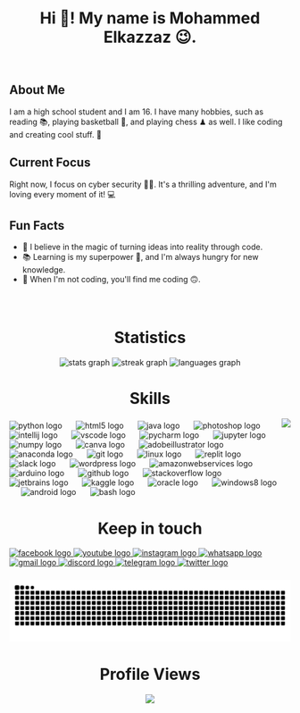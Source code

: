 <h1 align="center">Hi 👋! My name is Mohammed Elkazzaz 😉.</h1>
<br>

###

<h2>About Me</h2>
I am a high school student and I am 16. I have many hobbies, such as reading 📚, playing basketball 🏀, and playing chess ♟ as well.
I like coding and creating cool stuff. 🚀

<h2>Current Focus</h2> 
Right now, I focus on cyber security 👨‍💻. It's a thrilling adventure, and I'm loving every moment of it! 💻

<h2>Fun Facts</h2>
<ul>
<li>🌟 I believe in the magic of turning ideas into reality through code.
<li>📚 Learning is my superpower 💪, and I'm always hungry for new knowledge.
<li>🌱 When I'm not coding, you'll find me coding 🙃.
</ul>

###
<br>
<h1 align="center">Statistics</h1> 

<div align="center">
  <img src="https://github-readme-stats.vercel.app/api?username=MO-Elkazzaz&hide_title=false&hide_rank=false&show_icons=true&include_all_commits=true&count_private=true&disable_animations=false&theme=dracula&locale=en&hide_border=false" height="150" alt="stats graph"  />
  <img src="https://streak-stats.demolab.com?user=MO-Elkazzaz&locale=en&mode=daily&theme=dracula&hide_border=false&border_radius=5" height="150" alt="streak graph"  />
  <img src="https://github-readme-stats.vercel.app/api/top-langs?username=MO-Elkazzaz&locale=en&hide_title=false&layout=compact&card_width=320&langs_count=5&theme=dracula&hide_border=false" height="150" alt="languages graph"  />
</div>

###

<h1 align="center">Skills</h1>

<img align="right" height="150" src="https://i.pinimg.com/originals/e4/26/70/e426702edf874b181aced1e2fa5c6cde.gif"  />

###

<div align="left">
  <img src="https://cdn.jsdelivr.net/gh/devicons/devicon/icons/python/python-original.svg" height="45" alt="python logo"  />
  <img width="17" />
  <img src="https://cdn.jsdelivr.net/gh/devicons/devicon/icons/html5/html5-original.svg" height="45" alt="html5 logo"  />
  <img width="17" />
  <img src="https://cdn.jsdelivr.net/gh/devicons/devicon/icons/java/java-original.svg" height="45" alt="java logo"  />
  <img width="17" />
  <img src="https://cdn.jsdelivr.net/gh/devicons/devicon/icons/photoshop/photoshop-plain.svg" height="45" alt="photoshop logo"  />
  <img width="17" />
  <img src="https://cdn.jsdelivr.net/gh/devicons/devicon/icons/intellij/intellij-original.svg" height="45" alt="intellij logo"  />
  <img width="17" />
  <img src="https://cdn.jsdelivr.net/gh/devicons/devicon/icons/vscode/vscode-original.svg" height="45" alt="vscode logo"  />
  <img width="17" />
  <img src="https://cdn.jsdelivr.net/gh/devicons/devicon/icons/pycharm/pycharm-original.svg" height="45" alt="pycharm logo"  />
  <img width="17" />
  <img src="https://cdn.jsdelivr.net/gh/devicons/devicon/icons/jupyter/jupyter-original.svg" height="45" alt="jupyter logo"  />
  <img width="17" />
  <img src="https://cdn.jsdelivr.net/gh/devicons/devicon/icons/numpy/numpy-original.svg" height="45" alt="numpy logo"  />
  <img width="17" />
  <img src="https://cdn.jsdelivr.net/gh/devicons/devicon/icons/canva/canva-original.svg" height="45" alt="canva logo"  />
  <img width="17" />
  <img src="https://cdn.simpleicons.org/adobeillustrator/FF9A00" height="45" alt="adobeillustrator logo"  />
  <img width="17" />
  <img src="https://cdn.simpleicons.org/anaconda/44A833" height="45" alt="anaconda logo"  />
  <img width="17" />
  <img src="https://cdn.simpleicons.org/git/F05032" height="45" alt="git logo"  />
  <img width="17" />
  <img src="https://skillicons.dev/icons?i=linux" height="45" alt="linux logo"  />
  <img width="17" />
  <img src="https://cdn.simpleicons.org/replit/F26207" height="45" alt="replit logo"  />
  <img width="17" />
  <img src="https://cdn.jsdelivr.net/gh/devicons/devicon/icons/slack/slack-original.svg" height="45" alt="slack logo"  />
  <img width="17" />
  <img src="https://cdn.simpleicons.org/wordpress/21759B" height="45" alt="wordpress logo"  />
  <img width="17" />
  <img src="https://skillicons.dev/icons?i=aws" height="45" alt="amazonwebservices logo"  />
  <img width="17" />
  <img src="https://cdn.jsdelivr.net/gh/devicons/devicon/icons/arduino/arduino-original-wordmark.svg" height="45" alt="arduino logo"  />
  <img width="17" />
  <img src="https://skillicons.dev/icons?i=github" height="45" alt="github logo"  />
  <img width="17" />
  <img src="https://skillicons.dev/icons?i=stackoverflow" height="45" alt="stackoverflow logo"  />
  <img width="17" />
  <img src="https://cdn.jsdelivr.net/gh/devicons/devicon/icons/jetbrains/jetbrains-original.svg" height="45" alt="jetbrains logo"  />
  <img width="17" />
  <img src="https://cdn.jsdelivr.net/gh/devicons/devicon/icons/kaggle/kaggle-original-wordmark.svg" height="45" alt="kaggle logo"  />
  <img width="17" />
  <img src="https://cdn.jsdelivr.net/gh/devicons/devicon/icons/oracle/oracle-original.svg" height="45" alt="oracle logo"  />
  <img width="17" />
  <img src="https://cdn.jsdelivr.net/gh/devicons/devicon/icons/windows8/windows8-original.svg" height="45" alt="windows8 logo"  />
  <img width="17" />
  <img src="https://cdn.simpleicons.org/android/3DDC84" height="45" alt="android logo"  />
  <img width="17" />
  <img src="https://cdn.simpleicons.org/gnubash/4EAA25" height="45" alt="bash logo"  />
</div>

###
<h1 align="center">Keep in touch</h1>

<div align="left">
  <a href="https://www.facebook.com/profile.php?id=100075916736744" target="_blank">
    <img src="https://img.shields.io/static/v1?message=Facebook&logo=facebook&label=&color=1877F2&logoColor=white&labelColor=&style=for-the-badge" height="35" alt="facebook logo"  />
  </a>
  <a href="https://www.youtube.com/@Gaming_Hub_Channel" target="_blank">
    <img src="https://img.shields.io/static/v1?message=Youtube&logo=youtube&label=&color=FF0000&logoColor=white&labelColor=&style=for-the-badge" height="35" alt="youtube logo"  />
  </a>
  <a href="https://www.instagram.com/mo.elkazzaz.15/" target="_blank">
    <img src="https://img.shields.io/static/v1?message=Instagram&logo=instagram&label=&color=E4405F&logoColor=white&labelColor=&style=for-the-badge" height="35" alt="instagram logo"  />
  </a>
  <a href="https://wa.me/201019949608" target="_blank">
    <img src="https://img.shields.io/static/v1?message=Whatsapp&logo=whatsapp&label=&color=25D366&logoColor=white&labelColor=&style=for-the-badge" height="35" alt="whatsapp logo"  />
  </a>
  <a href="mohammed.elkazzaz14@gmail.com" target="_blank">
    <img src="https://img.shields.io/static/v1?message=Gmail&logo=gmail&label=&color=D14836&logoColor=white&labelColor=&style=for-the-badge" height="35" alt="gmail logo"  />
  </a>
  <a href="discordapp.com/users/1062810871514009660" target="_blank">
    <img src="https://img.shields.io/static/v1?message=Discord&logo=discord&label=&color=7289DA&logoColor=white&labelColor=&style=for-the-badge" height="35" alt="discord logo"  />
  </a>
  <a href="https://t.me/Mo_Elkazzaz_15" target="_blank">
    <img src="https://img.shields.io/static/v1?message=Telegram&logo=telegram&label=&color=2CA5E0&logoColor=white&labelColor=&style=for-the-badge" height="35" alt="telegram logo"  />
  </a>
  <a href="https://twitter.com/MO_Elkazzaz_" target="_blank">
    <img src="https://img.shields.io/static/v1?message=Twitter&logo=twitter&label=&color=1DA1F2&logoColor=white&labelColor=&style=for-the-badge" height="35" alt="twitter logo"  />
  </a>
</div>

###

<img src="https://raw.githubusercontent.com/MO-Elkazzaz/MO-Elkazzaz/output/snake.svg" alt="Snake animation" />
<br>

###

<h1 align="center">Profile Views</h1> 

<div align="center">
<img src="https://profile-counter.glitch.me/MO-Elkazzaz/count.svg"
</div>

###
